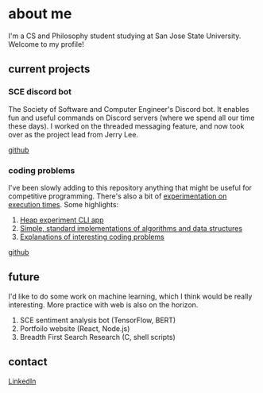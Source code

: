 # about me

I'm a CS and Philosophy student studying at San Jose State University. Welcome to my profile!

## current projects

### SCE discord bot

The Society of Software and Computer Engineer's Discord bot. It enables fun and useful commands on Discord servers (where we spend all our time these days). I worked on the threaded messaging feature, and now took over as the project lead from Jerry Lee.

[github](https://github.com/SCE-Development/SCE-discord-bot)

### coding problems

I've been slowly adding to this repository anything that might be useful for competitive programming. There's also a bit of [experimentation on execution times](https://github.com/charlotte-zhuang/coding-problems/tree/main/science). Some highlights:

1. [Heap experiment CLI app](https://github.com/charlotte-zhuang/heap-experiments)
2. [Simple, standard implementations of algorithms and data structures](https://github.com/charlotte-zhuang/coding-problems/tree/main/useful-code)
3. [Explanations of interesting coding problems](https://github.com/charlotte-zhuang/coding-problems/tree/main/explanations)

[github](https://github.com/charlotte-zhuang/coding-problems)

## future

I'd like to do some work on machine learning, which I think would be really interesting. More practice with web is also on the horizon.

1. SCE sentiment analysis bot (TensorFlow, BERT)
2. Portfoilo website (React, Node.js)
3. Breadth First Search Research (C, shell scripts)

## contact

[LinkedIn](https://www.linkedin.com/in/charlotte-zhuang/)
